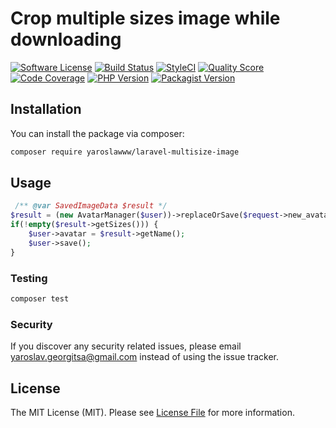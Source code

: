 # Crop multiple sizes image while downloading

[![Software License](https://img.shields.io/badge/license-MIT-brightgreen.svg?style=flat-square)](LICENSE.md)
[![Build Status](https://travis-ci.org/yaroslawww/laravel-multisize-image.svg?branch=master)](https://travis-ci.org/yaroslawww/laravel-multisize-image) 
[![StyleCI](https://github.styleci.io/repos/195302588/shield?branch=master&style=flat-square)](https://github.styleci.io/repos/216840241)
[![Quality Score](https://img.shields.io/scrutinizer/g/yaroslawww/laravel-multisize-image.svg?b=master)](https://scrutinizer-ci.com/g/yaroslawww/laravel-multisize-image/?branch=master)
[![Code Coverage](https://scrutinizer-ci.com/g/yaroslawww/laravel-multisize-image/badges/coverage.png?b=master)](https://scrutinizer-ci.com/g/yaroslawww/laravel-multisize-image/?branch=master)
[![PHP Version](https://img.shields.io/travis/php-v/yaroslawww/laravel-multisize-image.svg?style=flat-square)](https://packagist.org/packages/yaroslawww/laravel-multisize-image)
[![Packagist Version](https://img.shields.io/packagist/v/yaroslawww/laravel-multisize-image.svg)](https://packagist.org/packages/yaroslawww/laravel-multisize-image)
## Installation

You can install the package via composer:

```bash
composer require yaroslawww/laravel-multisize-image
```
## Usage

```php
 /** @var SavedImageData $result */
$result = (new AvatarManager($user))->replaceOrSave($request->new_avatar);
if(!empty($result->getSizes())) {
    $user->avatar = $result->getName();
    $user->save();
}
```

### Testing

``` bash
composer test
```

### Security

If you discover any security related issues, please email yaroslav.georgitsa@gmail.com instead of using the issue tracker.

## License

The MIT License (MIT). Please see [License File](LICENSE.md) for more information.
